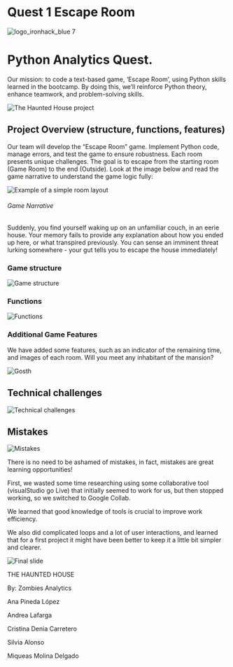# Quest 1 Escape Room

![logo_ironhack_blue 7](https://user-images.githubusercontent.com/23629340/40541063-a07a0a8a-601a-11e8-91b5-2f13e4e6b441.png)


# Python Analytics Quest.

Our mission: to code a text-based game, ‘Escape Room’, using Python skills learned in the bootcamp. 
By doing this, we’ll reinforce Python theory, enhance teamwork, and problem-solving skills.

![The Haunted House project](/images/HauntedHouse.jpg "Project")


## Project Overview (structure, functions, features)

Our team will develop the “Escape Room” game. Implement Python code, manage errors, and test the game to ensure robustness. Each room presents unique challenges. The goal is to escape from the starting room (Game Room) to the end (Outside). Look at the image below and read the game narrative to understand the game logic fully:

![Example of a simple room layout](/images/escape-room-plan.jpg "Room Layout Example")

###### Game Narrative

Suddenly, you find yourself waking up on an unfamiliar couch, in an eerie house. Your memory fails to provide any explanation about how you ended up here, or what transpired previously. You can sense an imminent threat lurking somewhere - your gut tells you to escape the house immediately!

### Game structure

![Game structure](/images/game_structure.jpg "Game structure")

### Functions

![Functions](/images/functions.jpg "Functions")

### Additional Game Features 

We have added  some features, such as an indicator of the remaining time, and images of each room.
Will you meet any inhabitant of the mansion?

![Gosth](/images/ghost.jpg "Buuuuuh!!!")


## Technical challenges

![Technical challenges](/images/challenges.jpg "Technical challenges")


## Mistakes

![Mistakes](/images/Mistakes.jpg "Mistakes and learnings")

There is no need to be ashamed of mistakes, in fact, mistakes are great learning opportunities!

First, we wasted some time researching using some collaborative tool (visualStudio go Live) that initially seemed to work for us, but then stopped working, so we switched to Google Collab.

We learned that good knowledge of tools is crucial to improve work efficiency.

We also did complicated loops and a lot of user interactions, and learned that for a first project it might have been better to keep it a little bit simpler and clearer.


![Final slide](/images/congrats.jpg "Thank you for playing")  

THE HAUNTED HOUSE

By:   Zombies Analytics

Ana Pineda López

Andrea Lafarga

Cristina Denia Carretero

Silvia Alonso

Miqueas Molina Delgado
